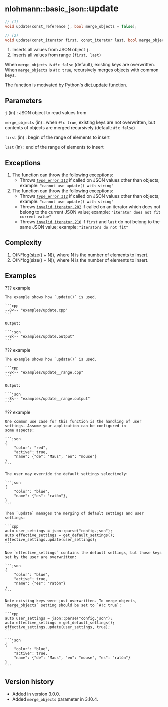 # <small>nlohmann::basic_json::</small>update

```cpp
// (1)
void update(const_reference j, bool merge_objects = false);

// (2)
void update(const_iterator first, const_iterator last, bool merge_objects = false);
```

1. Inserts all values from JSON object `j`.
2. Inserts all values from range `[first, last)`

When `merge_objects` is `#!c false` (default), existing keys are overwritten. When `merge_objects` is `#!c true`,
recursively merges objects with common keys.

The function is motivated by Python's [dict.update](https://docs.python.org/3.6/library/stdtypes.html#dict.update)
function.

## Parameters

`j` (in)
:   JSON object to read values from

`merge_objects` (in)
:   when `#!c true`, existing keys are not overwritten, but contents of objects are merged recursively (default:
    `#!c false`)

`first` (in)
:   begin of the range of elements to insert

`last` (in)
:   end of the range of elements to insert

## Exceptions

1. The function can throw the following exceptions:
    - Throws [`type_error.312`](../../home/exceptions.md#jsonexceptiontype_error312) if called on JSON values other than
      objects; example: `"cannot use update() with string"`
2. The function can throw the following exceptions:
    - Throws [`type_error.312`](../../home/exceptions.md#jsonexceptiontype_error312) if called on JSON values other than
      objects; example: `"cannot use update() with string"`
    - Throws [`invalid_iterator.202`](../../home/exceptions.md#jsonexceptioninvalid_iterator202) if called on an
      iterator which does not belong to the current JSON value; example: `"iterator does not fit current value"`
    - Throws [`invalid_iterator.210`](../../home/exceptions.md#jsonexceptioninvalid_iterator210) if `first` and `last`
      do not belong to the same JSON value; example: `"iterators do not fit"`

## Complexity

1. O(N*log(size() + N)), where N is the number of elements to insert.
2. O(N*log(size() + N)), where N is the number of elements to insert.

## Examples

??? example

    The example shows how `update()` is used.

    ```cpp
    --8<-- "examples/update.cpp"
    ```

    Output:

    ```json
    --8<-- "examples/update.output"
    ```

??? example

    The example shows how `update()` is used.

    ```cpp
    --8<-- "examples/update__range.cpp"
    ```

    Output:

    ```json
    --8<-- "examples/update__range.output"
    ```

??? example

    One common use case for this function is the handling of user settings. Assume your application can be configured in
    some aspects:

    ```json
    {
        "color": "red",
        "active": true,
        "name": {"de": "Maus", "en": "mouse"}
    }
    ```

    The user may override the default settings selectively:

    ```json
    {
        "color": "blue",
        "name": {"es": "ratón"},
    }
    ```

    Then `update` manages the merging of default settings and user settings:

    ```cpp
    auto user_settings = json::parse("config.json");
    auto effective_settings = get_default_settings();
    effective_settings.update(user_settings);
    ```

    Now `effective_settings` contains the default settings, but those keys set by the user are overwritten:

    ```json
    {
        "color": "blue",
        "active": true,
        "name": {"es": "ratón"}
    }
    ```

    Note existing keys were just overwritten. To merge objects, `merge_objects` setting should be set to `#!c true`:

    ```cpp
    auto user_settings = json::parse("config.json");
    auto effective_settings = get_default_settings();
    effective_settings.update(user_settings, true);
    ```

    ```json
    {
        "color": "blue",
        "active": true,
        "name": {"de": "Maus", "en": "mouse", "es": "ratón"}
    }
    ```

## Version history

- Added in version 3.0.0.
- Added `merge_objects` parameter in 3.10.4.
